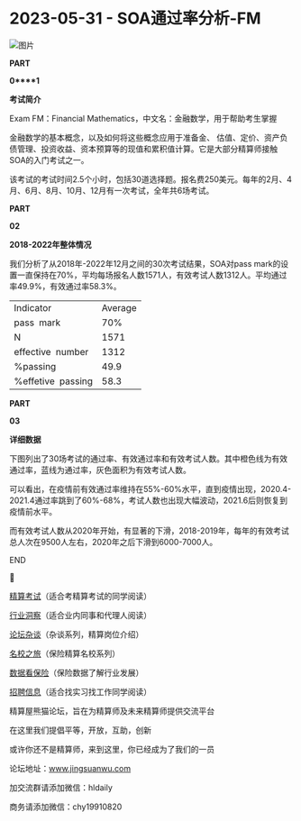 # 2023-05-31 - SOA通过率分析-FM

![图片](https://mmbiz.qpic.cn/mmbiz_jpg/PVTr5cqOmdsiaicIRGthO3IhpdkibrFUWVU1xAtP9ZY24c0vAhCVJo55thjfrfia19NvibyVvich2UW9I8vGCty5LxNw/640?wx_fmt=jpeg&tp=webp&wxfrom=5&wx_lazy=1)

**PART**

**0****1**

**考试简介**

Exam FM：Financial Mathematics，中文名：金融数学，用于帮助考生掌握

金融数学的基本概念，以及如何将这些概念应用于准备金、 估值、定价、资产负债管理、投资收益、资本预算等的现值和累积值计算。它是大部分精算师接触SOA的入门考试之一。

该考试的考试时间2.5个小时，包括30道选择题。报名费250美元。每年的2月、4月、6月、8月、10月、12月有一次考试，全年共6场考试。

**PART**

**02**

**2018-2022年整体情况**

我们分析了从2018年-2022年12月之间的30次考试结果，SOA对pass mark的设置一直保持在70%，平均每场报名人数1571人，有效考试人数1312人。平均通过率49.9%，有效通过率58.3%。

|  |  |
| --- | --- |
| Indicator | Average |
| pass  mark | 70% |
| N | 1571 |
| effective  number | 1312 |
| %passing | 49.9 |
| %effetive  passing | 58.3 |

**PART**

**03**

**详细数据**

下图列出了30场考试的通过率、有效通过率和有效考试人数。其中橙色线为有效通过率，蓝线为通过率，灰色面积为有效考试人数。

可以看出，在疫情前有效通过率维持在55%-60%水平，直到疫情出现，2020.4-2021.4通过率跳到了60%-68%，考试人数也出现大幅波动，2021.6后则恢复到疫情前水平。

而有效考试人数从2020年开始，有显著的下滑，2018-2019年，每年的有效考试总人次在9500人左右，2020年之后下滑到6000-7000人。



END


👀

[精算考试](https://mp.weixin.qq.com/mp/appmsgalbum?__biz=MzIyMjA5MzUwMg==&action=getalbum&album_id=1466144252454764546#wechat_redirect)（适合考精算考试的同学阅读）

[行业洞察](https://mp.weixin.qq.com/mp/appmsgalbum?__biz=MzIyMjA5MzUwMg==&action=getalbum&album_id=1466140974488748032#wechat_redirect)（适合业内同事和代理人阅读）

[论坛杂谈](https://mp.weixin.qq.com/mp/appmsgalbum?__biz=MzIyMjA5MzUwMg==&action=getalbum&album_id=1466151460148084736#wechat_redirect)（杂谈系列，精算岗位介绍）

[名校之旅](https://mp.weixin.qq.com/mp/appmsgalbum?__biz=MzIyMjA5MzUwMg==&action=getalbum&album_id=1466147283460161538#wechat_redirect)（保险精算名校系列）

[数据看保险](https://mp.weixin.qq.com/mp/appmsgalbum?__biz=MzIyMjA5MzUwMg==&action=getalbum&album_id=2002358913534328835#wechat_redirect)（保险数据了解行业发展）

[招聘信息](https://mp.weixin.qq.com/mp/appmsgalbum?__biz=MzIyMjA5MzUwMg==&action=getalbum&album_id=1466154141080092675#wechat_redirect)（适合找实习找工作同学阅读）

精算屋熊猫论坛，旨在为精算师及未来精算师提供交流平台

在这里我们提倡平等，开放，互助，创新

或许你还不是精算师，来到这里，你已经成为了我们的一员

论坛地址：www.jingsuanwu.com

加交流群请添加微信：hldaily

商务请添加微信：chy19910820